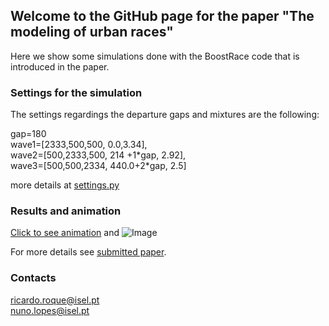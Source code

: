 ## Welcome to the GitHub page for the paper "The modeling of urban races"

Here we show some simulations done with the BoostRace code that is introduced in the paper.

### Settings for the simulation
The settings regardings the departure gaps and mixtures are the following:

gap=180\
wave1=[2333,500,500, 0.0,3.34],\
wave2=[500,2333,500, 214 +1\*gap, 2.92],\
wave3=[500,500,2334,  440.0+2\*gap, 2.5]

more details at [settings.py](https://github.com/ndlopes-github/BoostRace/blob/main/python/settings.py)

### Results and animation
[Click to see animation](https://user-images.githubusercontent.com/58338787/157900110-efebdc3d-d6e0-471e-8544-a106e0083d1e.mp4) and ![Image](src)


For more details see [submitted paper]().

### Contacts
ricardo.roque@isel.pt\
nuno.lopes@isel.pt
